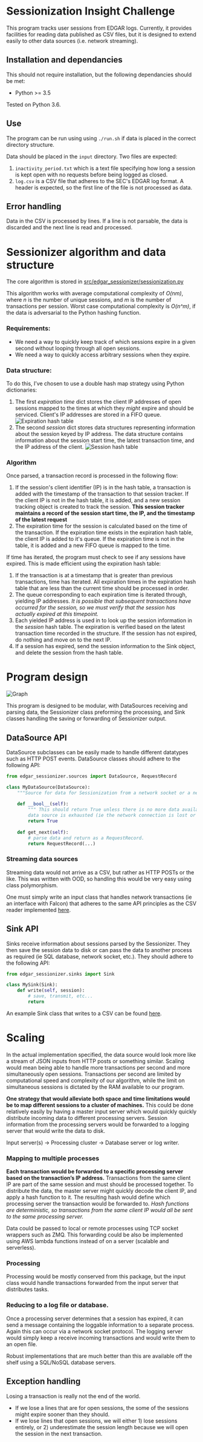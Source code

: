# Sessionization Insight Challenge

This program tracks user sessions from EDGAR logs. Currently, it provides facilities for reading data published as CSV 
files, but it is designed to extend easily to other data sources (i.e. network streaming).

## Installation and dependancies

This should not require installation, but the following dependancies should be met: 

* Python >= 3.5

 Tested on Python 3.6.
 
## Use

The program can be run using using `./run.sh` if data is placed in the correct directory structure.

Data should be placed in the `input` directory. Two files are expected:
1. `inactivity_period.txt` which is a text file specifying how long a session is kept open with no requests before being
logged as closed.
2. `log.csv` is a CSV file that adheres to the SEC's EDGAR log format. A header is expected, so the first line of the
file is not processed as data.

## Error handling

Data in the CSV is processed by lines. If a line is not parsable, the data is discarded and the next line is read and 
processed.

# Sessionizer algorithm and data structure
The core algorithm is stored in [src/edgar_sessionizer/sessionization.py](./src/edgar_sessionizer/sessionization.py)

This algorithm works with average computational complexity of *O(nm)*, where _n_ is the number of unique sessions, and 
_m_ is the number of transactions per session. Worst case computational complexity is _O(n^m)_, if the data is 
adversarial to the Python hashing function.

### Requirements:
* We need a way to quickly keep track of which sessions expire in a given second without looping through all open sessions.
* We need a way to quickly access arbitrary sessions when they expire.

### Data structure:
To do this, I’ve chosen to use a double hash map strategy using Python dictionaries:

1. The first *expiration time* dict stores the client IP addresses of open sessions mapped to the times at which they *might* 
expire and should be serviced. Client's IP addresses are stored in a FIFO queue.
![Expiration hash table](./docs/expiration_hash.svg)
2. The second *session* dict stores data structures representing information about the session keyed by IP address. The 
data structure contains information about the session start time, the latest transaction time, and the IP address of the
client.
![Session hash table](./docs/session_hash.svg)

### Algorithm
Once parsed, a transaction record is processed in the following flow:
1. If the session's client identifier (IP) is in the hash table, a transaction is added
with the timestamp of the transaction to that session tracker. If the client IP is not in the hash table,
it is added, and a new session tracking object is created to track the session. **This session tracker 
maintains a record of the session start time, the IP, and the timestamp of the latest request**
2. The expiration time for the session is calculated based on the time of the transaction. If the expiration time 
exists in the expiration hash table, the client IP is added to it's queue. If the expiration time is not in the table, 
it is added and a new FIFO queue is mapped to the time.

If time has iterated, the program must check to see if any sessions have expired. This is made efficient using the
expiration hash table:

1. If the transaction is at a timestamp that is greater than previous transactions, time has iterated. All
expiration times in the expiration hash table that are less than the current time should be processed in order.
2. The queue corresponding to each expiration time is iterated through, yielding IP addresses. *It is possible that 
subsequent transactions have occurred for the session, so we must verify that the session has actually expired at this 
timepoint.*
3. Each yielded IP address is used in to look up the session information in the _session_ hash table. The expiration is
verified based on the latest transaction time recorded in the structure. If the session has not expired, do nothing and
move on to the next IP.
4. If a session has expired, send the session information to the Sink object, and delete the session from the hash table.


# Program design
![Graph](./docs/graph.svg)

This program is designed to be modular, with DataSources receiving and parsing data, the Sessionizer class preforming 
the processing, and Sink classes handling the saving or forwarding of Sessionizer output.

## DataSource API
DataSource subclasses can be easily made to handle different datatypes such as HTTP POST events. DataSource classes 
should adhere to the following API:

```python
from edgar_sessionizer.sources import DataSource, RequestRecord

class MyDataSource(DataSource):
    """Source for data for Sessionization from a network socket or a new filetype."""
    
    def __bool__(self):
        """ This should return True unless there is no more data available from this data source. Return false when the
        data source is exhausted (ie the network connection is lost or the end of a file is reached."""
        return True
    
    def get_next(self):
        # parse data and return as a RequestRecord.
        return RequestRecord(...)
```


### Streaming data sources
Streaming data would not arrive as a CSV, but rather as HTTP POSTs or the like. This was written with OOD, so handling 
this would be very easy using class polymorphism.

One must simply write an input class that handles network transactions (ie an interface with Falcon) that 
adheres to the same API principles as the CSV reader implemented [here](src/edgar_sessionizer/sources.py).


## Sink API
Sinks receive information about sessions parsed by the Sessionizer. They then save the session data to disk or can pass
the data to another process as required (ie SQL database, network socket, etc.). They should adhere to the following API:

```python
from edgar_sessionizer.sinks import Sink

class MySink(Sink):
    def write(self, session):
        # save, transmit, etc...
        return
```

An example Sink class that writes to a CSV can be found [here](./src/edgar_sessionizer/sinks.py).


# Scaling
In the actual implementation specified, the data source would look more like a stream of JSON inputs from HTTP posts or something similar. Scaling would mean being able to handle more transactions per second and more simultaneously open sessions. Transactions per second are limited by computational speed and complexity of our algorithm, while the limit on simultaneous sessions is dictated by the RAM available to our program.

**One strategy that would alleviate both space and time limitations would be to map different sessions to a cluster of machines.** This could be done relatively easily by having a master input server which would quickly quickly distribute incoming data to different processing servers. Session information from the processing servers would be forwarded to a logging server that would write the data to disk.

Input server(s)  -> Processing cluster -> Database server or log writer.

### Mapping to multiple processes
**Each transaction would be forwarded to a specific processing server based on the transaction’s IP address.** 
Transactions from the same client IP are part of the same session and must should be processed together. To distribute 
the data, the master server might quickly decode the client IP, and apply a hash function to it. The resulting hash 
would define which processing server the transaction would be forwarded to. _Hash functions are deterministic, so 
transactions from the same client IP would all be sent to the same processing server._

Data could be passed to local or remote processes using TCP socket wrappers such as ZMQ. This forwarding could be 
also be implemented using AWS lambda functions instead of on a server (scalable and serverless).

### Processing
Processing would be mostly conserved from this package, but the input class would handle transactions forwarded from the
input server that distributes tasks.

### Reducing to a log file or database.
Once a processing server determines that a session has expired, it can send a message containing the loggable information 
to a separate process. Again this can occur via a network socket protocol. The logging server would simply keep a receive 
incoming transactions and would write them to an open file.

Robust implementations that are much better than this are available off the shelf using a SQL/NoSQL database servers.

## Exception handling
Losing a transaction is really not the end of the world.
* If we lose a lines that are for open sessions, the some of the sessions might expire sooner than they should.
* If we lose lines that open sessions, we will either 1) lose sessions entirely, or 2) underestimate the session length because we will open the session in the next transaction.


